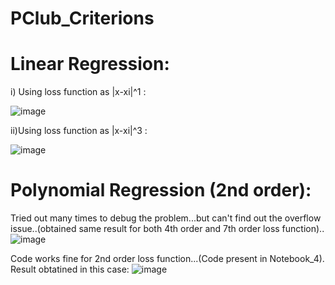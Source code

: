 # PClub_Criterions

# Linear Regression:
  i) Using loss function as |x-xi|^1 :
  
  
![image](https://user-images.githubusercontent.com/77162374/130090975-d96597fa-088f-44c9-9212-6bb9ea753144.png)

  ii)Using loss function as |x-xi|^3 :
  
![image](https://user-images.githubusercontent.com/77162374/130091836-4cfab836-eebe-4385-8cd4-23ed26b19e3f.png)
# Polynomial Regression (2nd order):

 Tried out many times to debug the problem...but can't find out the overflow issue..(obtained same result for both 4th order and 7th order loss function)..
![image](https://user-images.githubusercontent.com/77162374/130092239-b642cf13-be7f-4058-9abf-7e0b5d53738e.png)

 Code works fine for 2nd order loss function...(Code present in Notebook_4). Result obtatined in this case:
 ![image](https://user-images.githubusercontent.com/77162374/130094220-b6f9795f-456c-4b0d-9183-cdc4e92d74b2.png)






